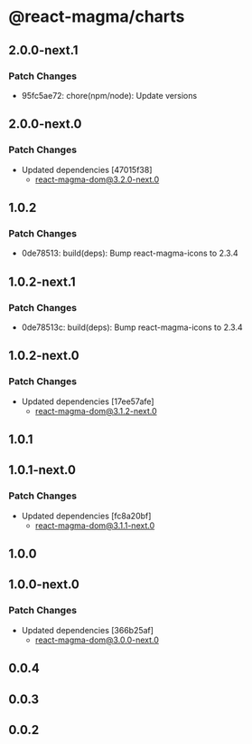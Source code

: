# @react-magma/charts

## 2.0.0-next.1

### Patch Changes

- 95fc5ae72: chore(npm/node): Update versions

## 2.0.0-next.0

### Patch Changes

- Updated dependencies [47015f38]
  - react-magma-dom@3.2.0-next.0

## 1.0.2

### Patch Changes

- 0de78513: build(deps): Bump react-magma-icons to 2.3.4

## 1.0.2-next.1

### Patch Changes

- 0de78513c: build(deps): Bump react-magma-icons to 2.3.4

## 1.0.2-next.0

### Patch Changes

- Updated dependencies [17ee57afe]
  - react-magma-dom@3.1.2-next.0

## 1.0.1

## 1.0.1-next.0

### Patch Changes

- Updated dependencies [fc8a20bf]
  - react-magma-dom@3.1.1-next.0

## 1.0.0

## 1.0.0-next.0

### Patch Changes

- Updated dependencies [366b25af]
  - react-magma-dom@3.0.0-next.0

## 0.0.4

## 0.0.3

## 0.0.2
